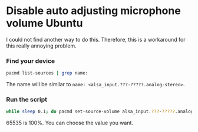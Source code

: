 # Disable auto adjusting microphone volume Ubuntu

I could not find another way to do this. Therefore, this is a workaround for this really annoying problem.

### Find your device

```bash
pacmd list-sources | grep name:
```

The name will be similar to `name: <alsa_input.???-?????.analog-stereo>`.

### Run the script

```bash
while sleep 0.1; do pacmd set-source-volume alsa_input.???-?????.analog-stereo 65535; done
```

65535 is 100%. You can choose the value you want.
